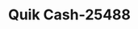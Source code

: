 ---
f_zip-code: 98944
f_state-code: WA
title: Quik Cash-25488
f_phone: 509-837-2190
f_city-only: Sunnyside
f_address: 716 S 13th Street Sunnyside
f_location-unique-id: '25488'
slug: quik-cash-25488
updated-on: '2024-05-30T13:46:58.046Z'
created-on: '2024-05-30T13:36:59.803Z'
published-on: '2024-05-30T13:54:32.469Z'
f_city-state: cms/city/sunnyside-wa.md
f_company: cms/company/quik-cash.md
f_state: cms/state/washington.md
layout: '[payday-loan].html'
tags: payday-loan
---